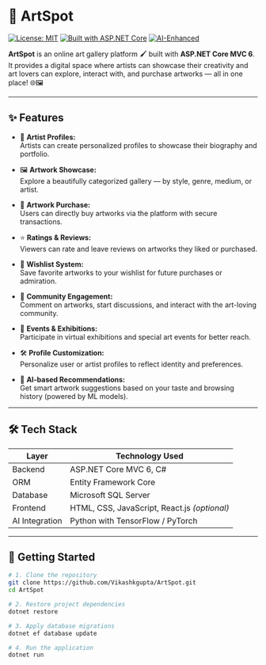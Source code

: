 # 🎨 ArtSpot

[![License: MIT](https://img.shields.io/badge/License-MIT-blue.svg)](LICENSE)
[![Built with ASP.NET Core](https://img.shields.io/badge/ASP.NET-Core-blue)](#)
[![AI-Enhanced](https://img.shields.io/badge/AI-Recommendations-brightgreen)](#)

**ArtSpot** is an online art gallery platform 🖌️ built with **ASP.NET Core MVC 6**.  
It provides a digital space where artists can showcase their creativity and art lovers can explore, interact with, and purchase artworks — all in one place! 🌐🖼️

---

## ✨ Features

- 👤 **Artist Profiles:**  
  Artists can create personalized profiles to showcase their biography and portfolio.

- 🖼️ **Artwork Showcase:**  
  Explore a beautifully categorized gallery — by style, genre, medium, or artist.

- 💸 **Artwork Purchase:**  
  Users can directly buy artworks via the platform with secure transactions.

- ⭐ **Ratings & Reviews:**  
  Viewers can rate and leave reviews on artworks they liked or purchased.

- 🧡 **Wishlist System:**  
  Save favorite artworks to your wishlist for future purchases or admiration.

- 💬 **Community Engagement:**  
  Comment on artworks, start discussions, and interact with the art-loving community.

- 🎉 **Events & Exhibitions:**  
  Participate in virtual exhibitions and special art events for better reach.

- 🛠️ **Profile Customization:**  
  Personalize user or artist profiles to reflect identity and preferences.

- 🤖 **AI-based Recommendations:**  
  Get smart artwork suggestions based on your taste and browsing history (powered by ML models).

---

## 🛠️ Tech Stack

| Layer          | Technology Used                      |
|----------------|--------------------------------------|
| Backend        | ASP.NET Core MVC 6, C#               |
| ORM            | Entity Framework Core                |
| Database       | Microsoft SQL Server                 |
| Frontend       | HTML, CSS, JavaScript, React.js *(optional)* |
| AI Integration | Python with TensorFlow / PyTorch     |

---

## 🚀 Getting Started

```bash
# 1. Clone the repository
git clone https://github.com/Vikashkgupta/ArtSpot.git
cd ArtSpot

# 2. Restore project dependencies
dotnet restore

# 3. Apply database migrations
dotnet ef database update

# 4. Run the application
dotnet run
